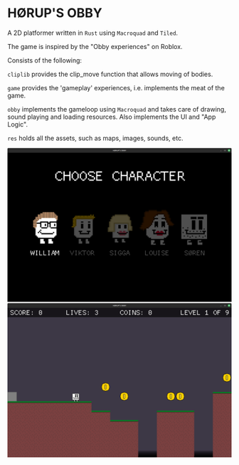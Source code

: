 # HØRUP'S OBBY
A 2D platformer written in `Rust` using `Macroquad` and `Tiled`.

The game is inspired by the "Obby experiences" on Roblox.

Consists of the following:

`cliplib` provides the clip_move function that allows moving of bodies.

`game` provides the 'gameplay' experiences, i.e. implements the meat of the game.

`obby` implements the gameloop using `Macroquad` and takes care of drawing, sound playing and loading resources. Also implements the UI and "App Logic". 

`res` holds all the assets, such as maps, images, sounds, etc. 

<img src="./screen01.png"/>
<img src="./screen02.png"/>